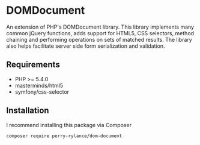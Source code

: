 # DOMDocument
An extension of PHP's DOMDocument library. This library implements many common jQuery functions, adds support for HTML5, CSS selectors, method chaining and performing operations on sets of matched results. The library also helps facilitate server side form serialization and validation.

## Requirements
- PHP >= 5.4.0
- masterminds/html5
- symfony/css-selector

## Installation
I recommend installing this package via Composer

`composer require perry-rylance/dom-document`
